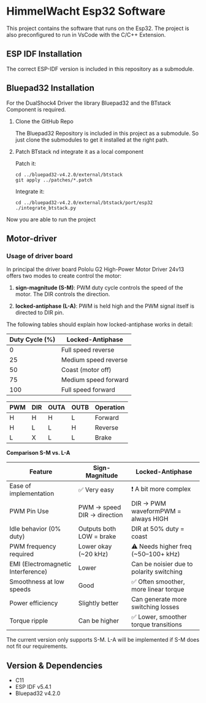 # HimmelWacht Esp32 Software
This project contains the software that runs on the Esp32. The project is also preconfigured to run in VsCode with the C/C++ Extension.

## ESP IDF Installation
The correct ESP-IDF version is included in this repository as a submodule.

## Bluepad32 Installation
For the DualShock4 Driver the library Bluepad32 and the BTstack Component is required.

1. Clone the GitHub Repo

    The Bluepad32 Repository is included in this project as a submodule.
    So just clone the submodules to get it installed at the right path.

2. Patch BTstack nd integrate it as a local component

    Patch it:
    ```shell
    cd ../bluepad32-v4.2.0/external/btstack
    git apply ../patches/*.patch
    ```

    Integrate it:
    ```shell
    cd ../bluepad32-v4.2.0/external/btstack/port/esp32
    ./integrate_btstack.py
    ```
Now you are able to run the project

## Motor-driver

### Usage of driver board

In principal the driver board Pololu G2 High-Power Motor Driver 24v13 offers two modes to create control the motor:

1. **sign-magnitude (S-M)**: PWM duty cycle controls the speed of the motor. The DIR controls the direction.

2. **locked-antiphase (L-A)**: PWM is held high and the PWM signal itself is directed to DIR pin.

The following tables should explain how locked-antiphase works in detail:

| Duty Cycle (%) | Locked-Antiphase     |
| -------------- | -------------------- |
| 0              | Full speed reverse   |
| 25             | Medium speed reverse |
| 50             | Coast (motor off)    |
| 75             | Medium speed forward |
| 100            | Full speed forward   |

| PWM | DIR | OUTA | OUTB | Operation |
| --- | --- | ---- | ---- | --------- |
| H   | H   | H    | L    | Forward   |
| H   | L   | L    | H    | Reverse   |
| L   | X   | L    | L    | Brake     |

**Comparison S-M vs. L-A**

| Feature                            | Sign-Magnitude             | Locked-Antiphase                         |
| ---------------------------------- | -------------------------- | ---------------------------------------- |
| Ease of implementation             | ✅ Very easy                | ❗ A bit more complex                     |
| PWM Pin Use                        | PWM → speed DIR → direction | DIR → PWM waveformPWM = always HIGH      |
| Idle behavior (0% duty)            | Outputs both LOW = brake   | DIR at 50% duty = coast                  |
| PWM frequency required             | Lower okay (~20 kHz)       | ⚠️ Needs higher freq (~50–100+ kHz)       |
| EMI (Electromagnetic Interference) | Lower                      | Can be noisier due to polarity switching |
| Smoothness at low speeds           | Good                       | ✅ Often smoother, more linear torque     |
| Power efficiency                   | Slightly better            | Can generate more switching losses       |
| Torque ripple                      | Can be higher              | ✅ Lower, smoother torque transitions     |

The current version only supports S-M. L-A will be implemented if S-M does not fit our requirements.



## Version & Dependencies
- C11
- ESP IDF v5.4.1
- Bluepad32 v4.2.0
